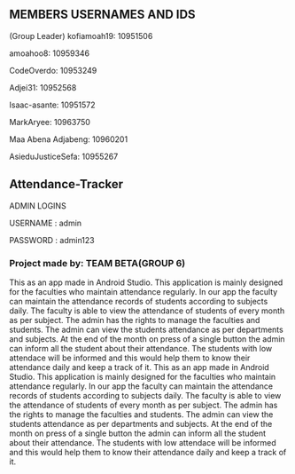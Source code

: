## MEMBERS USERNAMES AND IDS
(Group Leader) kofiamoah19:
10951506

amoahoo8: 
10959346

CodeOverdo:
10953249

Adjei31: 
10952568

Isaac-asante:
10951572

MarkAryee:
10963750

Maa Abena Adjabeng: 
10960201

AsieduJusticeSefa:
10955267

## Attendance-Tracker

ADMIN LOGINS 

USERNAME : admin

PASSWORD : admin123




### Project made by: TEAM BETA(GROUP 6)
This as an app made in Android Studio. This application is mainly designed for the faculties who maintain attendance regularly.
 In our app the faculty can maintain the attendance records of students according to subjects daily. 
The faculty is able to view the attendance of students of every month as per subject. The admin has the rights to manage the faculties and students.
 The admin can view the students attendance as per departments and subjects. At the end of the month on press of a single button the admin can inform all the student about their attendance. The students with low attendace will be informed and this would help them to know their attendance daily and keep a track of it.
  This as an app made in Android Studio. 
This application is mainly designed for the faculties who maintain attendance regularly. In our app the faculty can maintain the attendance records of students according to subjects daily. The faculty is able to view the attendance of students of every month as per subject. The admin has the rights to manage the faculties and students. The admin can view the students attendance as per departments and subjects. At the end of the month on press of a single button the admin can inform all the student about their attendance. The students with low attendace will be informed and this would help them to know their attendance daily and keep a track of it.
